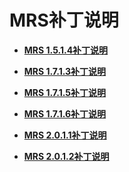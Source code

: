 # MRS补丁说明<a name="ZH-CN_TOPIC_0173397705"></a>

-   **[MRS 1.5.1.4补丁说明](MRS-1-5-1-4补丁说明.md)**  

-   **[MRS 1.7.1.3补丁说明](MRS-1-7-1-3补丁说明.md)**  

-   **[MRS 1.7.1.5补丁说明](MRS-1-7-1-5补丁说明.md)**  

-   **[MRS 1.7.1.6补丁说明](MRS-1-7-1-6补丁说明.md)**  

-   **[MRS 2.0.1.1补丁说明](MRS-2-0-1-1补丁说明.md)**  

-   **[MRS 2.0.1.2补丁说明](MRS-2-0-1-2补丁说明.md)**  



